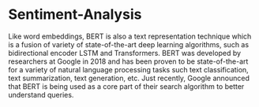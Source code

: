 # Sentiment-Analysis

Like word embeddings, BERT is also a text representation technique which is a fusion of variety of state-of-the-art deep learning algorithms, such as bidirectional encoder LSTM and Transformers. BERT was developed by researchers at Google in 2018 and has been proven to be state-of-the-art for a variety of natural language processing tasks such text classification, text summarization, text generation, etc. Just recently, Google announced that BERT is being used as a core part of their search algorithm to better understand queries.
